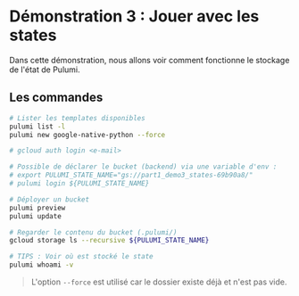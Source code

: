 # Démonstration 3 : Jouer avec les states

Dans cette démonstration, nous allons voir comment fonctionne le stockage de l'état de Pulumi.

## Les commandes

```bash
# Lister les templates disponibles
pulumi list -l
pulumi new google-native-python --force

# gcloud auth login <e-mail>

# Possible de déclarer le bucket (backend) via une variable d'env :
# export PULUMI_STATE_NAME="gs://part1_demo3_states-69b90a8/"
# pulumi login ${PULUMI_STATE_NAME}

# Déployer un bucket
pulumi preview
pulumi update

# Regarder le contenu du bucket (.pulumi/)
gcloud storage ls --recursive ${PULUMI_STATE_NAME}

# TIPS : Voir où est stocké le state
pulumi whoami -v
```

> L'option `--force` est utilisé car le dossier existe déjà et n'est pas vide.
